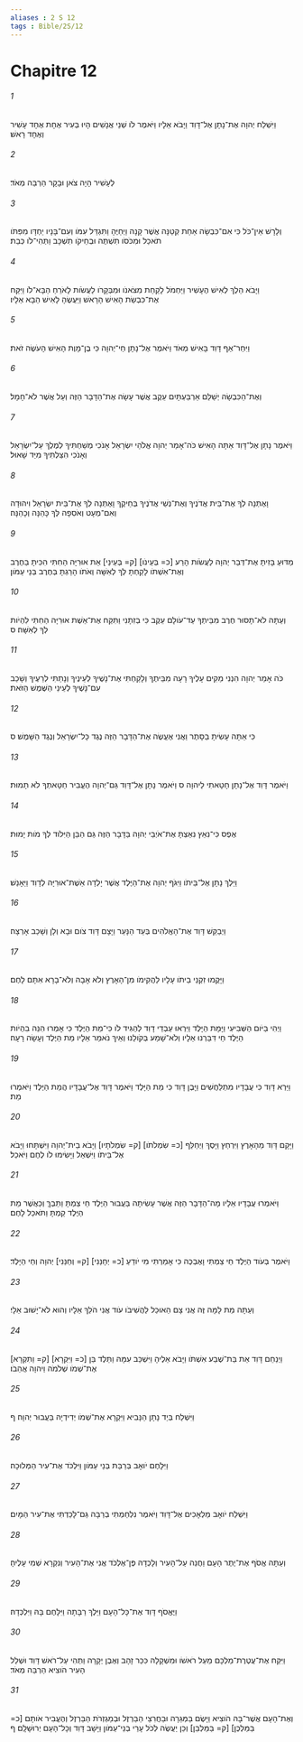 ```yaml
---
aliases : 2 S 12
tags : Bible/2S/12
---
```


# Chapitre 12

###### 1
וַיִּשְׁלַח יְהוָה אֶת־נָתָן אֶל־דָּוִד וַיָּבֹא אֵלָיו וַיֹּאמֶר לֹו שְׁנֵי אֲנָשִׁים הָיוּ בְּעִיר אֶחָת אֶחָד עָשִׁיר וְאֶחָד רָאשׁ׃
###### 2
לְעָשִׁיר הָיָה צֹאן וּבָקָר הַרְבֵּה מְאֹד׃
###### 3
וְלָרָשׁ אֵין־כֹּל כִּי אִם־כִּבְשָׂה אַחַת קְטַנָּה אֲשֶׁר קָנָה וַיְחַיֶּהָ וַתִּגְדַּל עִמֹּו וְעִם־בָּנָיו יַחְדָּו מִפִּתֹּו תֹאכַל וּמִכֹּסֹו תִשְׁתֶּה וּבְחֵיקֹו תִשְׁכָּב וַתְּהִי־לֹו כְּבַת׃
###### 4
וַיָּבֹא הֵלֶךְ לְאִישׁ הֶעָשִׁיר וַיַּחְמֹל לָקַחַת מִצֹּאנֹו וּמִבְּקָרֹו לַעֲשֹׂות לָאֹרֵחַ הַבָּא־לֹו וַיִּקַּח אֶת־כִּבְשַׂת הָאִישׁ הָרָאשׁ וַיַּעֲשֶׂהָ לָאִישׁ הַבָּא אֵלָיו׃
###### 5
וַיִּחַר־אַף דָּוִד בָּאִישׁ מְאֹד וַיֹּאמֶר אֶל־נָתָן חַי־יְהוָה כִּי בֶן־מָוֶת הָאִישׁ הָעֹשֶׂה זֹאת׃
###### 6
וְאֶת־הַכִּבְשָׂה יְשַׁלֵּם אַרְבַּעְתָּיִם עֵקֶב אֲשֶׁר עָשָׂה אֶת־הַדָּבָר הַזֶּה וְעַל אֲשֶׁר לֹא־חָמָל׃
###### 7
וַיֹּאמֶר נָתָן אֶל־דָּוִד אַתָּה הָאִישׁ כֹּה־אָמַר יְהוָה אֱלֹהֵי יִשְׂרָאֵל אָנֹכִי מְשַׁחְתִּיךָ לְמֶלֶךְ עַל־יִשְׂרָאֵל וְאָנֹכִי הִצַּלְתִּיךָ מִיַּד שָׁאוּל׃
###### 8
וָאֶתְּנָה לְךָ אֶת־בֵּית אֲדֹנֶיךָ וְאֶת־נְשֵׁי אֲדֹנֶיךָ בְּחֵיקֶךָ וָאֶתְּנָה לְךָ אֶת־בֵּית יִשְׂרָאֵל וִיהוּדָה וְאִם־מְעָט וְאֹסִפָה לְּךָ כָּהֵנָּה וְכָהֵנָּה׃
###### 9
מַדּוּעַ בָּזִיתָ אֶת־דְּבַר יְהוָה לַעֲשֹׂות הָרַע [כ= בְּעֵינֹו] [ק= בְּעֵינַי] אֵת אוּרִיָּה הַחִתִּי הִכִּיתָ בַחֶרֶב וְאֶת־אִשְׁתֹּו לָקַחְתָּ לְּךָ לְאִשָּׁה וְאֹתֹו הָרַגְתָּ בְּחֶרֶב בְּנֵי עַמֹּון׃
###### 10
וְעַתָּה לֹא־תָסוּר חֶרֶב מִבֵּיתְךָ עַד־עֹולָם עֵקֶב כִּי בְזִתָנִי וַתִּקַּח אֶת־אֵשֶׁת אוּרִיָּה הַחִתִּי לִהְיֹות לְךָ לְאִשָּׁה׃ ס
###### 11
כֹּה אָמַר יְהוָה הִנְנִי מֵקִים עָלֶיךָ רָעָה מִבֵּיתֶךָ וְלָקַחְתִּי אֶת־נָשֶׁיךָ לְעֵינֶיךָ וְנָתַתִּי לְרֵעֶיךָ וְשָׁכַב עִם־נָשֶׁיךָ לְעֵינֵי הַשֶּׁמֶשׁ הַזֹּאת׃
###### 12
כִּי אַתָּה עָשִׂיתָ בַסָּתֶר וַאֲנִי אֶעֱשֶׂה אֶת־הַדָּבָר הַזֶּה נֶגֶד כָּל־יִשְׂרָאֵל וְנֶגֶד הַשָּׁמֶשׁ׃ ס
###### 13
וַיֹּאמֶר דָּוִד אֶל־נָתָן חָטָאתִי לַיהוָה ס וַיֹּאמֶר נָתָן אֶל־דָּוִד גַּם־יְהוָה הֶעֱבִיר חַטָּאתְךָ לֹא תָמוּת׃
###### 14
אֶפֶס כִּי־נִאֵץ נִאַצְתָּ אֶת־אֹיְבֵי יְהוָה בַּדָּבָר הַזֶּה גַּם הַבֵּן הַיִּלֹּוד לְךָ מֹות יָמוּת׃
###### 15
וַיֵּלֶךְ נָתָן אֶל־בֵּיתֹו וַיִּגֹּף יְהוָה אֶת־הַיֶּלֶד אֲשֶׁר יָלְדָה אֵשֶׁת־אוּרִיָּה לְדָוִד וַיֵּאָנַשׁ׃
###### 16
וַיְבַקֵּשׁ דָּוִד אֶת־הָאֱלֹהִים בְּעַד הַנָּעַר וַיָּצָם דָּוִד צֹום וּבָא וְלָן וְשָׁכַב אָרְצָה׃
###### 17
וַיָּקֻמוּ זִקְנֵי בֵיתֹו עָלָיו לַהֲקִימֹו מִן־הָאָרֶץ וְלֹא אָבָה וְלֹא־בָרָא אִתָּם לָחֶם׃
###### 18
וַיְהִי בַּיֹּום הַשְּׁבִיעִי וַיָּמָת הַיָּלֶד וַיִּרְאוּ עַבְדֵי דָוִד לְהַגִּיד לֹו כִּי־מֵת הַיֶּלֶד כִּי אָמְרוּ הִנֵּה בִהְיֹות הַיֶּלֶד חַי דִּבַּרְנוּ אֵלָיו וְלֹא־שָׁמַע בְּקֹולֵנוּ וְאֵיךְ נֹאמַר אֵלָיו מֵת הַיֶּלֶד וְעָשָׂה רָעָה׃
###### 19
וַיַּרְא דָּוִד כִּי עֲבָדָיו מִתְלַחֲשִׁים וַיָּבֶן דָּוִד כִּי מֵת הַיָּלֶד וַיֹּאמֶר דָּוִד אֶל־עֲבָדָיו הֲמֵת הַיֶּלֶד וַיֹּאמְרוּ מֵת׃
###### 20
וַיָּקָם דָּוִד מֵהָאָרֶץ וַיִּרְחַץ וַיָּסֶךְ וַיְחַלֵּף [כ= שִׂמְלֹתֹו] [ק= שִׂמְלֹתָיו] וַיָּבֹא בֵית־יְהוָה וַיִּשְׁתָּחוּ וַיָּבֹא אֶל־בֵּיתֹו וַיִּשְׁאַל וַיָּשִׂימוּ לֹו לֶחֶם וַיֹּאכַל׃
###### 21
וַיֹּאמְרוּ עֲבָדָיו אֵלָיו מָה־הַדָּבָר הַזֶּה אֲשֶׁר עָשִׂיתָה בַּעֲבוּר הַיֶּלֶד חַי צַמְתָּ וַתֵּבְךְּ וְכַאֲשֶׁר מֵת הַיֶּלֶד קַמְתָּ וַתֹּאכַל לָחֶם׃
###### 22
וַיֹּאמֶר בְּעֹוד הַיֶּלֶד חַי צַמְתִּי וָאֶבְכֶּה כִּי אָמַרְתִּי מִי יֹודֵעַ [כ= יְחָנַּנִי] [ק= וְחַנַּנִי] יְהוָה וְחַי הַיָּלֶד׃
###### 23
וְעַתָּה מֵת לָמָּה זֶּה אֲנִי צָם הַאוּכַל לַהֲשִׁיבֹו עֹוד אֲנִי הֹלֵךְ אֵלָיו וְהוּא לֹא־יָשׁוּב אֵלָי׃
###### 24
וַיְנַחֵם דָּוִד אֵת בַּת־שֶׁבַע אִשְׁתֹּו וַיָּבֹא אֵלֶיהָ וַיִּשְׁכַּב עִמָּהּ וַתֵּלֶד בֵּן [כ= וַיִּקְרָא] [ק= וַתִּקְרָא] אֶת־שְׁמֹו שְׁלֹמֹה וַיהוָה אֲהֵבֹו׃
###### 25
וַיִּשְׁלַח בְּיַד נָתָן הַנָּבִיא וַיִּקְרָא אֶת־שְׁמֹו יְדִידְיָהּ בַּעֲבוּר יְהוָה׃ ף
###### 26
וַיִּלָּחֶם יֹואָב בְּרַבַּת בְּנֵי עַמֹּון וַיִּלְכֹּד אֶת־עִיר הַמְּלוּכָה׃
###### 27
וַיִּשְׁלַח יֹואָב מַלְאָכִים אֶל־דָּוִד וַיֹּאמֶר נִלְחַמְתִּי בְרַבָּה גַּם־לָכַדְתִּי אֶת־עִיר הַמָּיִם׃
###### 28
וְעַתָּה אֱסֹף אֶת־יֶתֶר הָעָם וַחֲנֵה עַל־הָעִיר וְלָכְדָהּ פֶּן־אֶלְכֹּד אֲנִי אֶת־הָעִיר וְנִקְרָא שְׁמִי עָלֶיהָ׃
###### 29
וַיֶּאֱסֹף דָּוִד אֶת־כָּל־הָעָם וַיֵּלֶךְ רַבָּתָה וַיִּלָּחֶם בָּהּ וַיִּלְכְּדָהּ׃
###### 30
וַיִּקַּח אֶת־עֲטֶרֶת־מַלְכָּם מֵעַל רֹאשֹׁו וּמִשְׁקָלָהּ כִּכַּר זָהָב וְאֶבֶן יְקָרָה וַתְּהִי עַל־רֹאשׁ דָּוִד וּשְׁלַל הָעִיר הֹוצִיא הַרְבֵּה מְאֹד׃
###### 31
וְאֶת־הָעָם אֲשֶׁר־בָּהּ הֹוצִיא וַיָּשֶׂם בַּמְּגֵרָה וּבַחֲרִצֵי הַבַּרְזֶל וּבְמַגְזְרֹת הַבַּרְזֶל וְהֶעֱבִיר אֹותָם [כ= בַּמַּלְכֶּן] [ק= בַּמַּלְבֵּן] וְכֵן יַעֲשֶׂה לְכֹל עָרֵי בְנֵי־עַמֹּון וַיָּשָׁב דָּוִד וְכָל־הָעָם יְרוּשָׁלִָם׃ ף
